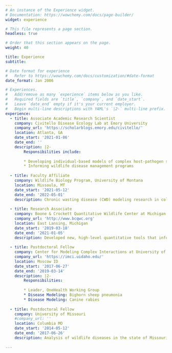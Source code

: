 ```yaml
---
# An instance of the Experience widget.
# Documentation: https://wowchemy.com/docs/page-builder/
widget: experience

# This file represents a page section.
headless: true

# Order that this section appears on the page.
weight: 40

title: Experience
subtitle:

# Date format for experience
#   Refer to https://wowchemy.com/docs/customization/#date-format
date_format: Jan 2006

# Experiences.
#   Add/remove as many `experience` items below as you like.
#   Required fields are `title`, `company`, and `date_start`.
#   Leave `date_end` empty if it's your current employer.
#   Begin multi-line descriptions with YAML's `|2-` multi-line prefix.
experience:
  - title: Associate Academic Research Scientist
    company: Civitello Disease Ecology Lab at Emory University
    company_url: 'https://scholarblogs.emory.edu/civitello/'
    location: Atlanta, GA
    date_start: '2021-01-06'
    date_end: ''
    description: |2-
        Responsibilities include:
        
        * Developing individual-based models of complex host-pathogen systems
        * Informing wildlife disease management programs
        
  - title: Faculty Affiliate
    company: Wildlife Biology Program, University of Montana
    location: Missoula, MT
    date_start: '2021-05-12'
    date_end: '2022-05-01'
    description: Chronic wasting disease (CWD) modeling research in collaboration with University of Montana faculty and State Wildlife Agencies.
    
  - title: Research Associate
    company: Boone & Crockett Quantitative Wildlife Center at Michigan State University
    company_url: 'http://www.bcqwc.org'
    location: East Lansing, Michigan
    date_start: '2019-03-18'
    date_end: '2021-01-05'
    description: Developed new, high-level quantitative tools that informed wildlife disease management in Michigan and elsewhere. Specific focus was on chronic wasting disease  (CWD), an emerging disease of white-tailed deer. E.g.  https://rpubs.com/anyadoc/OvCWD_APR 
    
  - title: Postdoctoral Fellow
    company: Center for Modeling Complex Interactions at University of Idaho
    company_url: 'https://imci.uidaho.edu/'
    location: Moscow ID
    date_start: '2017-06-27'
    date_end: '2019-03-14'
    description: |2-
        Responsibilities:
        
        * Leader, OneHealth Working Group
        * Disease Modeling: Bighorn sheep pneumonia
        * Disease Modeling: Canine rabies
    
  - title: Postdoctoral Fellow
    company: University of Missouri
    #company_url: ''
    location: Columbia MO
    date_start: '2014-05-12'
    date_end: '2017-06-26'
    description: Analysis of wildlife diseases in the state of Missouri. Specific focus on CWD in white-tailed deer. Developed a model-based framework to support                surveillance and management of CWD.
    
---
```


